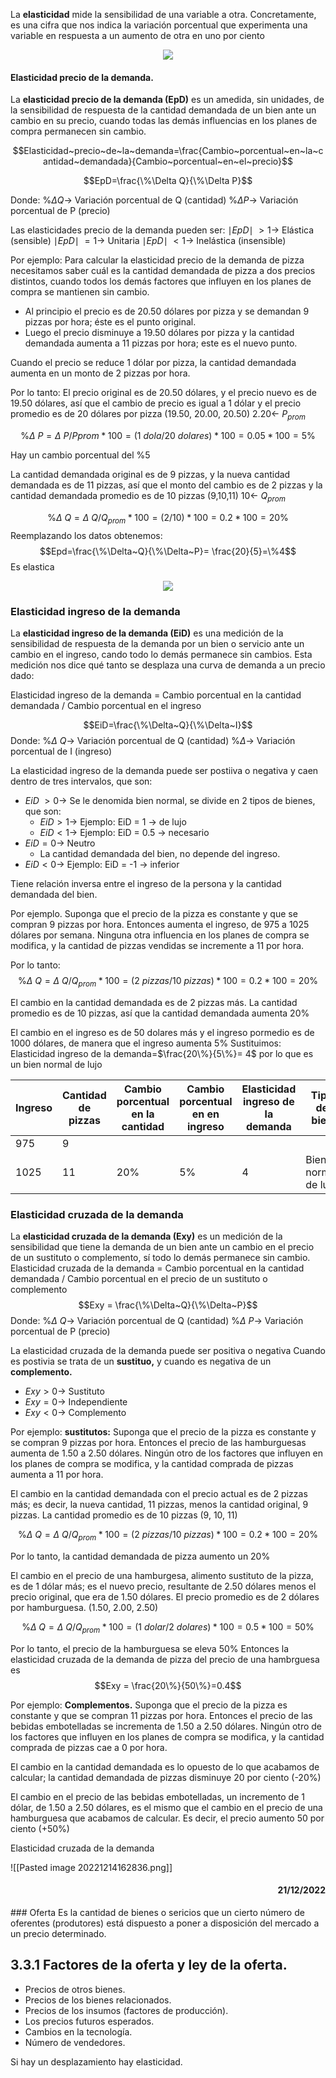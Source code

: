 La **elasticidad** mide la sensibilidad de una variable a otra. Concretamente, es una cifra que nos indica la variación porcentual que experimenta una variable en respuesta a un aumento de otra en uno por ciento

<div align='center'><img src="https://www.auladeeconomia.com/elasticidad6.JPG"></div>

#### Elasticidad precio de la demanda.
La **elasticidad precio de la demanda (EpD)** es un amedida, sin unidades, de la sensibilidad de respuesta de la cantidad demandada de un bien ante un cambio en su precio, cuando todas las demás influencias en los planes de compra permanecen sin cambio.

$$Elasticidad~precio~de~la~demanda=\frac{Cambio~porcentual~en~la~cantidad~demandada}{Cambio~porcentual~en~el~precio}$$

$$EpD=\frac{\%\Delta Q}{\%\Delta P}$$

Donde:
$\%\Delta Q \rightarrow$ Variación porcentual de Q (cantidad)
$\%\Delta P\rightarrow$ Variación porcentual de P (precio)

Las elasticidades precio de la demanda pueden ser:
$\mid EpD\mid~>1\rightarrow$ Elástica (sensible)
$\mid EpD\mid~=1\rightarrow$ Unitaria
$\mid EpD\mid~<1\rightarrow$ Inelástica (insensible)

Por ejemplo:
Para calcular la elasticidad precio de la demanda de pizza necesitamos saber cuál es la cantidad demandada de pizza a dos precios distintos, cuando todos los demás factores que influyen en los planes de compra se mantienen sin cambio. 

- Al principio el precio es de 20.50 dólares por pizza y se demandan 9 pizzas por hora; éste es el punto original.
- Luego el precio disminuye a 19.50 dólares por pizza y la cantidad demandada aumenta a 11 pizzas por hora; este es el nuevo punto.

Cuando el precio se reduce 1 dólar por pizza, la cantidad demandada aumenta en un monto de 2 pizzas por hora.

Por lo tanto:
El precio original es de 20.50 dólares, y el precio nuevo es de 19.50 dólares, así que el cambio de precio es igual a 1 dólar y el precio promedio es de 20 dólares por pizza (19.50, 20.00, 20.50)
$2.20 \leftarrow~P_{prom}$ 

$$\%\Delta~P=\Delta~P/Pprom*100=(1~dola/20~dolares)*100=0.05*100=5\%$$

Hay un cambio porcentual del %5

La cantidad demandada original es de 9 pizzas, y la nueva cantidad demandada es de 11 pizzas, así que el monto del cambio es de 2 pizzas y la cantidad demandada promedio es de 10 pizzas (9,10,11)
$10\leftarrow~Q_{prom}$

$$\%\Delta~Q=\Delta~Q/Q_{prom}*100=(2/10)*100=0.2*100=20\%$$
Reemplazando los datos obtenemos:
$$Epd=\frac{\%\Delta~Q}{\%\Delta~P}= \frac{20}{5}=\%4$$
Es elastica

<div align='center'><img src="https://www.auladeeconomia.com/elasticidad.gif"></div>

### Elasticidad ingreso de la demanda
La **elasticidad ingreso de la demanda (EiD)** es una medición de la sensibilidad de respuesta de la demanda por un bien o servicio ante un cambio en el ingreso, cando todo lo demás permanece sin cambios. Esta medición nos dice qué tanto se desplaza una curva de demanda a un precio dado:

Elasticidad ingreso de la demanda = Cambio porcentual en la cantidad demandada / Cambio porcentual en el ingreso

$$EiD=\frac{\%\Delta~Q}{\%\Delta~I}$$
Donde:
$\%\Delta~Q\rightarrow$ Variación porcentual de Q (cantidad)
$\%\Delta\rightarrow$ Variación porcentual de I (ingreso)

La elasticidad ingreso de la demanda puede ser postiiva o negativa y caen dentro de tres intervalos, que son:
- $EiD~>0\rightarrow$ Se le denomida bien normal, se divide en 2 tipos de bienes, que son:
	- $EiD>1\rightarrow$ Ejemplo: EiD = 1 $\rightarrow$ de lujo
	- $EiD<1\rightarrow$ Ejemplo: EiD = 0.5 $\rightarrow$ necesario
- $EiD=0\rightarrow$ Neutro
	- La cantidad demandada del bien, no depende del ingreso.
- $EiD<0\rightarrow$ Ejemplo: EiD = -1 $\rightarrow$ inferior

Tiene relación inversa entre el ingreso de la persona y la cantidad demandada del bien.

Por ejemplo.
Suponga que el precio de la pizza es constante y que se compran 9 pizzas por hora. Entonces aumenta el ingreso, de 975 a 1025 dólares por semana. Ninguna otra influencia en los planes de compra se modifica, y la cantidad de pizzas vendidas se incremente a 11 por hora.

Por lo tanto:
$$\%\Delta~Q=\Delta~Q/Q_{prom}*100=(2~pizzas/10~pizzas)*100=0.2*100=20\%$$

El cambio en la cantidad demandada es de 2 pizzas más. La cantidad promedio es de 10 pizzas, así que la cantidad demandada aumenta 20%

El cambio en el ingreso es de 50 dolares más y el ingreso pormedio es de 1000 dólares, de manera que el ingreso aumenta 5%
Sustituimos:
Elasticidad ingreso de la demanda=$\frac{20\%}{5\%}= 4$ por lo que es un bien normal de lujo

|Ingreso|Cantidad de pizzas| Cambio porcentual en la cantidad|Cambio porcentual en en ingreso|Elasticidad ingreso de la demanda|Tipo de bien|
|--|--|--|--|--|--|
|975|9| | | |
|1025|11|20%|5%|4|Bien normal de lujo|


### Elasticidad cruzada de la demanda
La **elasticidad cruzada de la demanda (Exy)** es un medición de la sensibilidad que tiene la demanda de un bien ante un cambio en el precio de un sustituto o complemento, sí todo lo demás permanece sin cambio.
Elasticidad cruzada de la demanda = Cambio porcentual en la cantidad demandada / Cambio porcentual en el precio de un sustituto o complemento
$$Exy = \frac{\%\Delta~Q}{\%\Delta~P}$$ 
Donde:
$\%\Delta~Q\rightarrow$ Variación porcentual de Q (cantidad)
$\%\Delta~P\rightarrow$ Variación porcentual de P (precio)

La elasticidad cruzada de la demanda puede ser positiva o negativa
Cuando es postivia se trata de un **sustituo,** y cuando es negativa de un **complemento.**
- $Exy>0\rightarrow$ Sustituto
- $Exy=0\rightarrow$ Independiente
- $Exy<0\rightarrow$ Complemento

Por ejemplo:
**sustitutos:**
Suponga que el precio de la pizza es constante y se compran 9 pizzas por hora. Entonces el precio de las hamburguesas aumenta de 1.50 a 2.50 dólares. Ningún otro de los factores que influyen en los planes de compra se modifica, y la cantidad comprada de pizzas aumenta a 11 por hora.

El cambio en la cantidad demandada con el precio actual es de 2 pizzas más; es decir, la nueva cantidad, 11 pizzas, menos la cantidad original, 9 pizzas. La cantidad promedio es de 10 pizzas (9, 10, 11)

$$\%\Delta~Q=\Delta~Q/Q_{prom}*100=(2~pizzas/10~pizzas)*100=0.2*100=20\%$$

Por lo tanto, la cantidad demandada de pizza aumento un 20%

El cambio en el precio de una hamburgesa, alimento sustituto de la pizza, es de 1 dólar más; es el nuevo precio, resultante de 2.50 dólares menos el precio original, que era de 1.50 dólares. El precio promedio es de 2 dólares por hamburguesa. (1.50, 2.00, 2.50)

$$\%\Delta~Q=\Delta~Q/Q_{prom}*100=(1~dolar/2~dolares)*100=0.5*100=50\%$$

Por lo tanto, el precio de la hamburguesa se eleva 50%
Entonces la elasticidad cruzada de la demanda de pizza del precio de una hambrguesa es 
$$Exy = \frac{20\%}{50\%}=0.4$$

Por ejemplo:
**Complementos.**
Suponga que el precio de la pizza es constante y que se compran 11 pizzas por hora. Entonces el precio de las bebidas embotelladas se incrementa de 1.50 a 2.50 dólares. Ningún otro de los factores que influyen en los planes de compra se modifica, y la cantidad comprada de pizzas cae a 0 por hora.

El cambio en la cantidad demandada es lo opuesto de lo que acabamos de calcular; la cantidad demandada de pizzas disminuye 20 por ciento (-20%)

El cambio en el precio de las bebidas embotelladas, un incremento de 1 dólar, de 1.50 a 2.50 dólares, es el mismo que el cambio  en el precio de una hamburguesa que acabamos de calcular. Es decir, el precio aumento 50 por ciento (+50%) 

Elasticidad cruzada de la demanda

![[Pasted image 20221214162836.png]]

<div align='right'><h4>21/12/2022</h4></div>
### Oferta
Es la cantidad de bienes o sericios que un cierto número de oferentes (produtores) está dispuesto a poner a disposición del mercado a un precio determinado.

## 3.3.1 Factores de la oferta y ley de la oferta.
- Precios de otros bienes.
- Precios de los bienes relacionados.
- Precios de los insumos (factores de producción).
- Los precios futuros esperados.
- Cambios en la tecnología.
- Número de vendedores.

Si hay un desplazamiento hay elasticidad.
